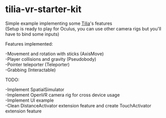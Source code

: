 # tilia-vr-starter-kit

Simple example implementing some [Tilia](https://github.com/ExtendRealityLtd)'s features<br/>
(Setup is ready to play for Oculus, you can use other camera rigs but you'll have to bind some inputs)

Features implemented:

-Movement and rotation with sticks (AxisMove)<br/>
-Player collisions and gravity (Pseudobody)<br/>
-Pointer teleporter (Teleporter)<br/>
-Grabbing (Interactable)

TODO:

-Implement SpatialSimulator<br/>
-Implement OpenVR camera rig for cross device usage<br/>
-Implement UI example<br/>
-Clean DistanceActivator extension feature and create TouchActivator extension feature

